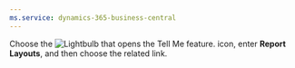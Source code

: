 ```yaml
---
ms.service: dynamics-365-business-central
---
```

Choose the ![Lightbulb that opens the Tell Me feature.](../media/ui-search/search_small.png "Tell me what you want to do") icon, enter **Report Layouts**, and then choose the related link.